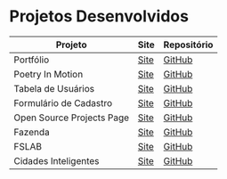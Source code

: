 # Projetos Desenvolvidos

| Projeto | Site | Repositório |
|---------|------|------------|
| Portfólio | [Site](https://yurizindev.github.io/Portfolio_front/) | [GitHub](https://github.com/YurizinDEV/Portfolio_front.git) |
| Poetry In Motion | [Site]() | [GitHub]() |
| Tabela de Usuários | [Site]() | [GitHub]() |
| Formulário de Cadastro | [Site]() | [GitHub]() |
| Open Source Projects Page | [Site]() | [GitHub]() |
| Fazenda | [Site]() | [GitHub]() |
| FSLAB | [Site]() | [GitHub]() |
| Cidades Inteligentes | [Site]() | [GitHub]() |